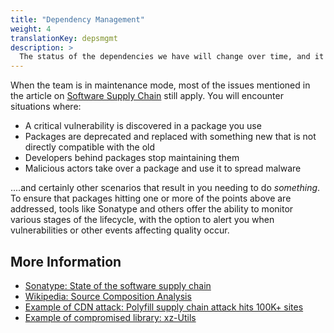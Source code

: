 ```yaml
---
title: "Dependency Management"
weight: 4
translationKey: depsmgmt
description: >
  The status of the dependencies we have will change over time, and it is inevitable that vulnerabilities will be discovered that we must mitigate. This job can be as simple as updating to a new version, but may also require more significant changes to the application.
---
```


When the team is in maintenance mode, most of the issues mentioned in the article on [Software Supply Chain](/develop/software-supply-chain) still apply. You will encounter situations where:
* A critical vulnerability is discovered in a package you use
* Packages are deprecated and replaced with something new that is not directly compatible with the old
* Developers behind packages stop maintaining them
* Malicious actors take over a package and use it to spread malware

....and certainly other scenarios that result in you needing to do _something_. To ensure that packages hitting one or more of the points above are addressed, tools like Sonatype and others offer the ability to monitor various stages of the lifecycle, with the option to alert you when vulnerabilities or other events affecting quality occur.

## More Information
* [Sonatype: State of the software supply chain](https://www.sonatype.com/state-of-the-software-supply-chain/introduction)
* [Wikipedia: Source Composition Analysis](https://en.wikipedia.org/wiki/Software_composition_analysis)
* [Example of CDN attack: Polyfill supply chain attack hits 100K+ sites](https://sansec.io/research/polyfill-supply-chain-attack)
* [Example of compromised library: xz-Utils](https://arstechnica.com/security/2024/04/what-we-know-about-the-xz-utils-backdoor-that-almost-infected-the-world/)
